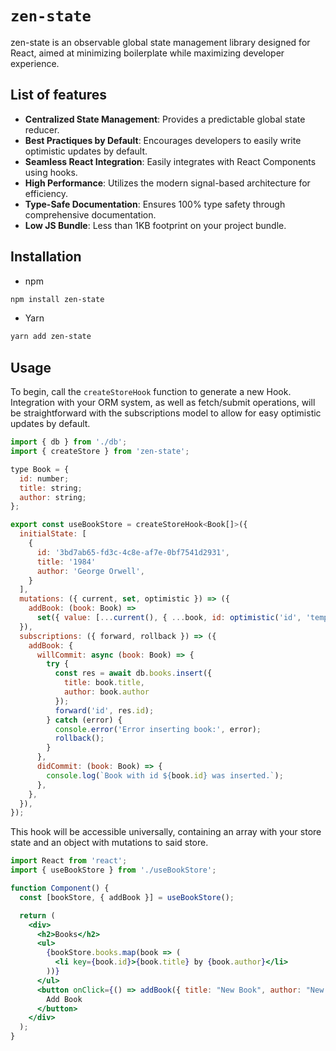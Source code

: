 # `zen-state`
zen-state is an observable global state management library designed for React, aimed at minimizing boilerplate while maximizing developer experience.

## List of features
- **Centralized State Management**: Provides a predictable global state reducer.
- **Best Practiques by Default**: Encourages developers to easily write optimistic updates by default.
- **Seamless React Integration**: Easily integrates with React Components using hooks.
- **High Performance**: Utilizes the modern signal-based architecture for efficiency.
- **Type-Safe Documentation**: Ensures 100% type safety through comprehensive documentation.
- **Low JS Bundle**: Less than 1KB footprint on your project bundle.


## Installation

- npm
```sh
npm install zen-state
```
- Yarn
```sh
yarn add zen-state
```

## Usage

To begin, call the `createStoreHook` function to generate a new Hook. Integration with your ORM system, as well as fetch/submit operations, will be straightforward with the subscriptions model to allow for easy optimistic updates by default.

```jsx
import { db } from './db';
import { createStore } from 'zen-state';

type Book = {
  id: number;
  title: string;
  author: string;
};

export const useBookStore = createStoreHook<Book[]>({
  initialState: [
    { 
      id: '3bd7ab65-fd3c-4c8e-af7e-0bf7541d2931', 
      title: '1984' 
      author: 'George Orwell', 
    }
  ],
  mutations: ({ current, set, optimistic }) => ({
    addBook: (book: Book) => 
      set({ value: [...current(), { ...book, id: optimistic('id', 'temp-id') }] }),
  }),
  subscriptions: ({ forward, rollback }) => ({
    addBook: {
      willCommit: async (book: Book) => {
        try {
          const res = await db.books.insert({
            title: book.title,
            author: book.author
          });
          forward('id', res.id);
        } catch (error) {
          console.error('Error inserting book:', error);
          rollback();
        }
      },
      didCommit: (book: Book) => {
        console.log(`Book with id ${book.id} was inserted.`);
      },
    },
  }),
});
```
This hook will be accessible universally, containing an array with your store state and an object with mutations to said store. 

```jsx
import React from 'react';
import { useBookStore } from './useBookStore';

function Component() {
  const [bookStore, { addBook }] = useBookStore();

  return (
    <div>
      <h2>Books</h2>
      <ul>
        {bookStore.books.map(book => (
          <li key={book.id}>{book.title} by {book.author}</li>
        ))}
      </ul>
      <button onClick={() => addBook({ title: "New Book", author: "New Author", genre: "New Genre" })}>
        Add Book
      </button>
    </div>
  );
}
```
